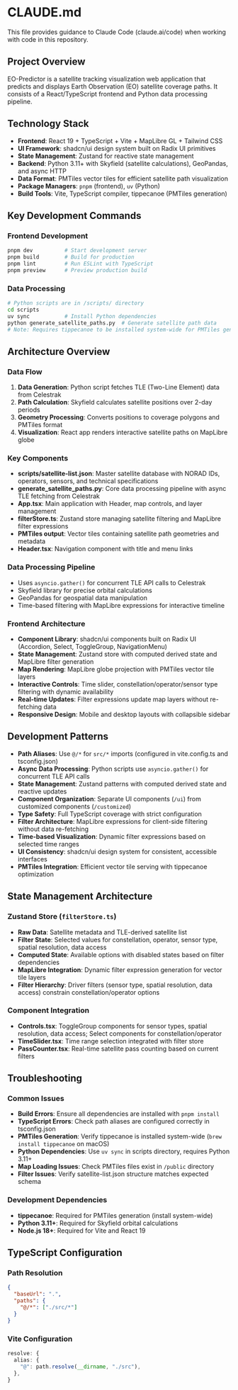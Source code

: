 # CLAUDE.md

This file provides guidance to Claude Code (claude.ai/code) when working with code in this repository.

## Project Overview

EO-Predictor is a satellite tracking visualization web application that predicts and displays Earth Observation (EO) satellite coverage paths. It consists of a React/TypeScript frontend and Python data processing pipeline.

## Technology Stack

- **Frontend**: React 19 + TypeScript + Vite + MapLibre GL + Tailwind CSS
- **UI Framework**: shadcn/ui design system built on Radix UI primitives
- **State Management**: Zustand for reactive state management
- **Backend**: Python 3.11+ with Skyfield (satellite calculations), GeoPandas, and async HTTP
- **Data Format**: PMTiles vector tiles for efficient satellite path visualization
- **Package Managers**: `pnpm` (frontend), `uv` (Python)
- **Build Tools**: Vite, TypeScript compiler, tippecanoe (PMTiles generation)

## Key Development Commands

### Frontend Development
```bash
pnpm dev          # Start development server
pnpm build        # Build for production
pnpm lint         # Run ESLint with TypeScript
pnpm preview      # Preview production build
```

### Data Processing
```bash
# Python scripts are in /scripts/ directory
cd scripts
uv sync           # Install Python dependencies
python generate_satellite_paths.py  # Generate satellite path data
# Note: Requires tippecanoe to be installed system-wide for PMTiles generation
```

## Architecture Overview

### Data Flow
1. **Data Generation**: Python script fetches TLE (Two-Line Element) data from Celestrak
2. **Path Calculation**: Skyfield calculates satellite positions over 2-day periods
3. **Geometry Processing**: Converts positions to coverage polygons and PMTiles format
4. **Visualization**: React app renders interactive satellite paths on MapLibre globe

### Key Components
- **scripts/satellite-list.json**: Master satellite database with NORAD IDs, operators, sensors, and technical specifications
- **generate_satellite_paths.py**: Core data processing pipeline with async TLE fetching from Celestrak
- **App.tsx**: Main application with Header, map controls, and layer management
- **filterStore.ts**: Zustand store managing satellite filtering and MapLibre filter expressions
- **PMTiles output**: Vector tiles containing satellite path geometries and metadata
- **Header.tsx**: Navigation component with title and menu links

### Data Processing Pipeline
- Uses `asyncio.gather()` for concurrent TLE API calls to Celestrak
- Skyfield library for precise orbital calculations
- GeoPandas for geospatial data manipulation
- Time-based filtering with MapLibre expressions for interactive timeline

### Frontend Architecture
- **Component Library**: shadcn/ui components built on Radix UI (Accordion, Select, ToggleGroup, NavigationMenu)
- **State Management**: Zustand store with computed derived state and MapLibre filter generation
- **Map Rendering**: MapLibre globe projection with PMTiles vector tile layers
- **Interactive Controls**: Time slider, constellation/operator/sensor type filtering with dynamic availability
- **Real-time Updates**: Filter expressions update map layers without re-fetching data
- **Responsive Design**: Mobile and desktop layouts with collapsible sidebar

## Development Patterns

- **Path Aliases**: Use `@/*` for `src/*` imports (configured in vite.config.ts and tsconfig.json)
- **Async Data Processing**: Python scripts use `asyncio.gather()` for concurrent TLE API calls
- **State Management**: Zustand patterns with computed derived state and reactive updates
- **Component Organization**: Separate UI components (`/ui`) from customized components (`/customized`)
- **Type Safety**: Full TypeScript coverage with strict configuration
- **Filter Architecture**: MapLibre expressions for client-side filtering without data re-fetching
- **Time-based Visualization**: Dynamic filter expressions based on selected time ranges
- **UI Consistency**: shadcn/ui design system for consistent, accessible interfaces
- **PMTiles Integration**: Efficient vector tile serving with tippecanoe optimization

## State Management Architecture

### Zustand Store (`filterStore.ts`)
- **Raw Data**: Satellite metadata and TLE-derived satellite list
- **Filter State**: Selected values for constellation, operator, sensor type, spatial resolution, data access
- **Computed State**: Available options with disabled states based on filter dependencies
- **MapLibre Integration**: Dynamic filter expression generation for vector tile layers
- **Filter Hierarchy**: Driver filters (sensor type, spatial resolution, data access) constrain constellation/operator options

### Component Integration
- **Controls.tsx**: ToggleGroup components for sensor types, spatial resolution, data access; Select components for constellation/operator
- **TimeSlider.tsx**: Time range selection integrated with filter store
- **PassCounter.tsx**: Real-time satellite pass counting based on current filters

## Troubleshooting

### Common Issues
- **Build Errors**: Ensure all dependencies are installed with `pnpm install`
- **TypeScript Errors**: Check path aliases are configured correctly in tsconfig.json
- **PMTiles Generation**: Verify tippecanoe is installed system-wide (`brew install tippecanoe` on macOS)
- **Python Dependencies**: Use `uv sync` in scripts directory, requires Python 3.11+
- **Map Loading Issues**: Check PMTiles files exist in `/public` directory
- **Filter Issues**: Verify satellite-list.json structure matches expected schema

### Development Dependencies
- **tippecanoe**: Required for PMTiles generation (install system-wide)
- **Python 3.11+**: Required for Skyfield orbital calculations
- **Node.js 18+**: Required for Vite and React 19

## TypeScript Configuration

### Path Resolution
```json
{
  "baseUrl": ".",
  "paths": {
    "@/*": ["./src/*"]
  }
}
```

### Vite Configuration
```typescript
resolve: {
  alias: {
    "@": path.resolve(__dirname, "./src"),
  },
}
```